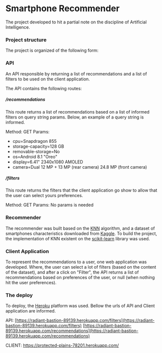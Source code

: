# Smartphone Recommender
The project developed to hit a partial note on the discipline of Artificial Intelligence.

### Project structure
The project is organized of the following form:

### API
An API responsible by returning a list of recommendations and a list of filters to be used on 
the client application.

The API contains the following routes:

##### /recommendations
This route returns a list of recommendations based on a list of informed filters on query string
params. Below, an example of a query string is informed.

Method: GET
Params:

* cpu=Snapdragon 855
* storage-capacity=128 GB
* removable-storage=No
* os=Android 8.1 "Oreo"
* display=6.41" 2340x1080 AMOLED
* camera=Dual 12 MP + 13 MP (rear camera) 24.8 MP (front camera)

##### /filters
This route returns the filters that the client application go show to allow that the user can select
yours preferences.

Method: GET
Params: No params is needed

### Recommender
The recommender was built based on the [KNN](https://en.wikipedia.org/wiki/K-nearest_neighbors_algorithm) algorithm, and a dataset of smartphones characteristics downloaded from [Kaggle](https://www.kaggle.com/shivamsinghal1012/smart-phones-details). To build the project, the implementation of KNN existent on the [scikit-learn](https://scikit-learn.org/stable/modules/neighbors.html) library was used.

### Client Application
To represent the recommendations to a user, one web application was developed. Where, the user can select a lot of filters (based on the content of the dataset), and after a click on "Filter", the API returns a list of recommendations based on preferences of the user, or null (when nothing hit the user preferences). 

### The deploy
To deploy, the [Heroku](https://www.heroku.com/) platform was used. Bellow the urls of API and Client application are informed.

API:
[https://radiant-bastion-89139.herokuapp.com/filters](https://radiant-bastion-89139.herokuapp.com/filters)
[https://radiant-bastion-89139.herokuapp.com/recommendations](https://radiant-bastion-89139.herokuapp.com/recommendations)

CLIENT:
https://protected-plains-78201.herokuapp.com/
